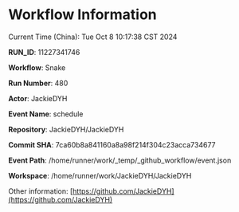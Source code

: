 # Workflow Information

Current Time (China): Tue Oct  8 10:17:38 CST 2024  

**RUN_ID**: 11227341746  

**Workflow**: Snake  

**Run Number**: 480  

**Actor**: JackieDYH  

**Event Name**: schedule  

**Repository**: JackieDYH/JackieDYH  

**Commit SHA**: 7ca60b8a841160a8a98f214f304c23acca734677  

**Event Path**: /home/runner/work/_temp/_github_workflow/event.json  

**Workspace**: /home/runner/work/JackieDYH/JackieDYH  

Other information: [https://github.com/JackieDYH](https://github.com/JackieDYH)
